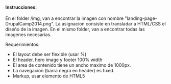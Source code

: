 #### Instrucciones:

En el folder /img, van a encontrar la imagen con nombre "landing-page-DrupalCamp2014.png". La asignacion consiste en transladar a HTML/CSS el diseño de la imagen. En el mismo folder, van a encontrar todas las imagenes necesarias. 

Requerimientos:

* El layout debe ser flexible (usar %)
* El header, hero image y footer 100% width
* El area de contenido tiene un ancho maximo de 1000px.
* La navegacion (barra negra en header) es fixed.
* Markup, usar elemento de HTML5
 